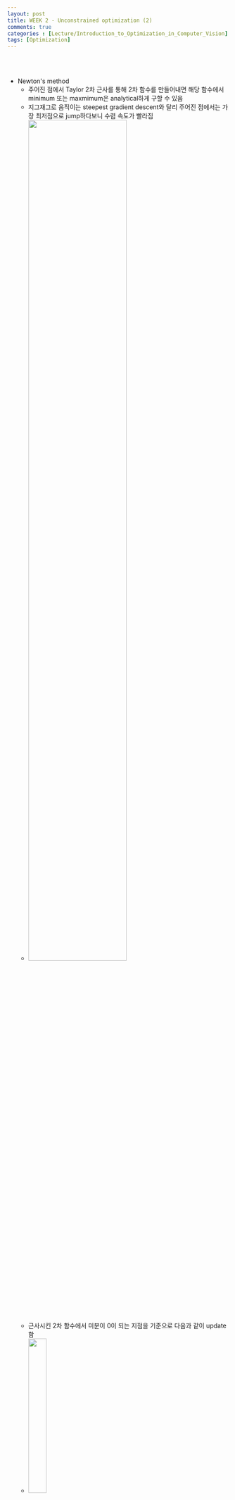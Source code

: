 ```yaml
---
layout: post
title: WEEK 2 - Unconstrained optimization (2)
comments: true
categories : [Lecture/Introduction_to_Optimization_in_Computer_Vision]
tags: [Optimization]
---
```


<br><br>
* Newton's method
	* 주어진 점에서 Taylor 2차 근사를 통해 2차 함수를 만들어내면 해당 함수에서 minimum 또는 maxmimum은 analytical하게 구할 수 있음
	* 지그재그로 움직이는 steepest gradient descent와 달리 주어진 점에서는 가장 최저점으로 <point>jump</point>하다보니 수렴 속도가 빨라짐
	* <img src="https://drive.google.com/uc?export=view&id=1yqbP2IvD53VLrYcLFPAJsNkIBAmx3Yc3" width="70%">
	* 근사시킨 2차 함수에서 미분이 0이 되는 지점을 기준으로 다음과 같이 update함
	* <img src="https://drive.google.com/uc?export=view&id=1GhuhaN5lgP_lG_sq2S3OGciGo5Ec0LVb" width="30%">
	* Steepest gradient descent와 달리 step size가 없고 quadratic form의 2차 항에 대한 행렬 $$H$$의 역행렬이 step size 부분에 들어가 있음. 행렬 $$H$$를 <point>Hessian 행렬</point>이라고 함.
	* 하지만 2차 근사 함수와 실제 목적 함수의 형태가 달라서 2차 함수의 최저점이 실제 목적 함수에서는 오히려 높은 구간에 해당할 수 있고 이런 경우를 막기 위해 step size를 넣어서 line search를 하는 변형된 형태를 가지기도 함

<br><br>
* Newton's method drawback
	* 차원이 높아질수록 헤시안 행렬과 역행렬을 구하는 <point>computation cost</point>가 너무 큼
		* => 헤시안 행렬의 역행렬을 근사적으로 구하는 <point>Quasi-Newton method</point>를 사용함
	* 헤시안 행렬이 <point>postive definite</point>이 아닐 경우 목적 함수가 감소하는 방향이 아닐수도 있음
		* => positive definite이 되기 위해선 헤시안 행렬의 eigen value가 모두 양수가 되야하므로 헤시안 행렬에 $$\mu_K I$$를 더해서 eigen value가 양수가 되도록 강제하는 <point>Lavenberg-Marquardt(LM) modification</point>을 사용함
		* <img src="https://drive.google.com/uc?export=view&id=1YpqgLWo5NDIJgvFk_2MzVA7YJ3hU0TdC" width="80%">

<br><br>
* Newton's Method for Nonlinear Least Square problems
	* 다음과 같은 형태의 목적함수에는 Gauss-Newton's method를 적용할 수 있음
	* <img src="https://drive.google.com/uc?export=view&id=1XxEgIMIPb35zZCaNpXXpnGe4gwgNnB8Y" width="80%">
	* 목적 함수의 gradient는 다음과 같이 <point>Jacobian 행렬</point>을 사용해 표현 가능함
	* <img src="https://drive.google.com/uc?export=view&id=1rMCY5oGOG_aP7nfuK389frijBIVZV8zD" width="30%">
	* Hessian 행렬을 Jacobian 행렬을 사용해 표현하면 다음과 같음. 2차 미분항은 상대적으로 작은 값이므로 <point>무시</point>함. 이 부분에서 기존의 Newton's method와 차이가 나게 됨
	* <img src="https://drive.google.com/uc?export=view&id=1pOXNPLThTl0xK71KtGCXCuYKXr9P6_rH" width="80%">
	* 앞에서 구한 Hessian, Jacobian 행렬을 사용해서 update 수식을 만들면 다음과 같고 <point>Gauss-Newton's method</point>라고 부름. 차이점은 Hessian 행렬을 구할 때 2차 미분항을 무시한다는 것임.
	* <img src="https://drive.google.com/uc?export=view&id=1_K-oOmedM_BtXM0ed3_vLzImx5rMwP60" width="80%">
	* 앞에서와 같이 LM modification을 적용하면 다음과 같고 이를 LM Algorithm이라고 부름.
	* <img src="https://drive.google.com/uc?export=view&id=1cY_RlxDxOzYn3_D2jCZUI6p0DyPUfDcD" width="80%">
	* LM modification의 변형된 형태로 항등 행렬 $$I$$ 대신 Hessian 행렬의 diag 행렬이 들어가는데 이는 Hessian 행렬이 기울기의 기울기라는 성질을 가지므로 기울기의 기울기가 크다는 것은 기울기가 급격히 변한다는 것이고 이때 step size를 줄여서 이동하는 것이 minimum으로 수렴할 때 효율적이게 됨. $$\mu_k$$가 클 경우 Hessian 행렬과 더해지는 성분의 크기가 커지고 이 값의 역행렬이 gradient에 곱해지므로 결과적으로 급격히 변할 때는 작게 움직이고 완만히 변할 때는 크게 움직이게 됨. 따라서 $$\mu$$가 작을 경우는 기존의 Newton's method와 비슷하게 작동하지만 클 경우 steepest gradient descent의 step size와 비슷하게 작동하되, <point>adaptive</point>하게 조절되는 step size를 가진다는 차이점이 있음.
	* 왼쪽은 기울기의 기울기가 큰 경우로 step size를 작게 움직이고 오른쪽은 기울기의 기울기가 작은 경우로 step size를 크게 움직이는 것이 효율적임.
	* <img src="https://drive.google.com/uc?export=view&id=1xAEDWQhHxkaE_iCzwZ0z2I5gThcaCPU2" width="80%">

<br><br>
>  <subtitle>reference</subtitle>
* https://www.edwith.org/optimization2017